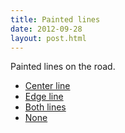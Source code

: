 ```yaml
---
title: Painted lines
date: 2012-09-28
layout: post.html
---
```


Painted lines on the road.
- [Center line](../center-line/)
- [Edge line](../edge-line/)
- [Both lines](../both/)
- [None](../none)